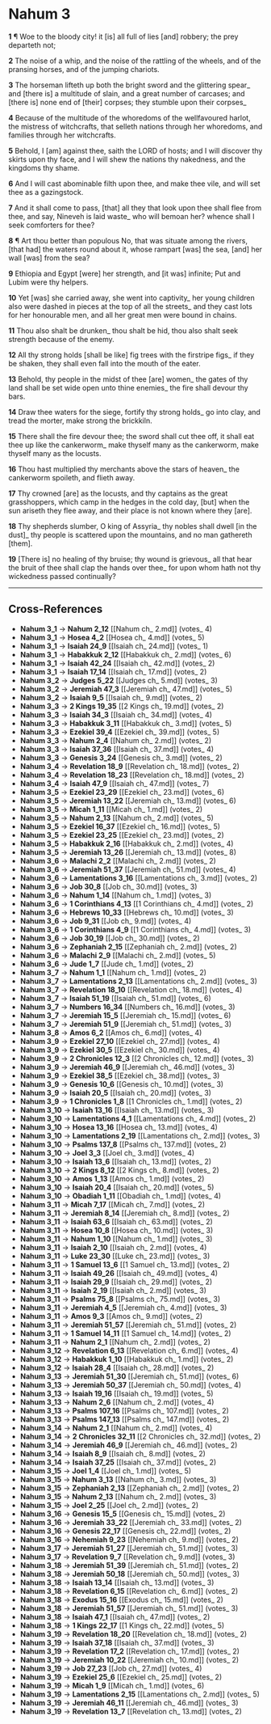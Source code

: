 # Nahum 3

**1** ¶ Woe to the bloody city! it [is] all full of lies [and] robbery; the prey departeth not;

**2** The noise of a whip, and the noise of the rattling of the wheels, and of the pransing horses, and of the jumping chariots.

**3** The horseman lifteth up both the bright sword and the glittering spear_ and [there is] a multitude of slain, and a great number of carcases; and [there is] none end of [their] corpses; they stumble upon their corpses_

**4** Because of the multitude of the whoredoms of the wellfavoured harlot, the mistress of witchcrafts, that selleth nations through her whoredoms, and families through her witchcrafts.

**5** Behold, I [am] against thee, saith the LORD of hosts; and I will discover thy skirts upon thy face, and I will shew the nations thy nakedness, and the kingdoms thy shame.

**6** And I will cast abominable filth upon thee, and make thee vile, and will set thee as a gazingstock.

**7** And it shall come to pass, [that] all they that look upon thee shall flee from thee, and say, Nineveh is laid waste_ who will bemoan her? whence shall I seek comforters for thee?

**8** ¶ Art thou better than populous No, that was situate among the rivers, [that had] the waters round about it, whose rampart [was] the sea, [and] her wall [was] from the sea?

**9** Ethiopia and Egypt [were] her strength, and [it was] infinite; Put and Lubim were thy helpers.

**10** Yet [was] she carried away, she went into captivity_ her young children also were dashed in pieces at the top of all the streets_ and they cast lots for her honourable men, and all her great men were bound in chains.

**11** Thou also shalt be drunken_ thou shalt be hid, thou also shalt seek strength because of the enemy.

**12** All thy strong holds [shall be like] fig trees with the firstripe figs_ if they be shaken, they shall even fall into the mouth of the eater.

**13** Behold, thy people in the midst of thee [are] women_ the gates of thy land shall be set wide open unto thine enemies_ the fire shall devour thy bars.

**14** Draw thee waters for the siege, fortify thy strong holds_ go into clay, and tread the morter, make strong the brickkiln.

**15** There shall the fire devour thee; the sword shall cut thee off, it shall eat thee up like the cankerworm_ make thyself many as the cankerworm, make thyself many as the locusts.

**16** Thou hast multiplied thy merchants above the stars of heaven_ the cankerworm spoileth, and flieth away.

**17** Thy crowned [are] as the locusts, and thy captains as the great grasshoppers, which camp in the hedges in the cold day, [but] when the sun ariseth they flee away, and their place is not known where they [are].

**18** Thy shepherds slumber, O king of Assyria_ thy nobles shall dwell [in the dust]_ thy people is scattered upon the mountains, and no man gathereth [them].

**19** [There is] no healing of thy bruise; thy wound is grievous_ all that hear the bruit of thee shall clap the hands over thee_ for upon whom hath not thy wickedness passed continually?

---

## Cross-References

- **Nahum 3_1** → **Nahum 2_12** [[Nahum ch_ 2.md]] (votes_ 4)
- **Nahum 3_1** → **Hosea 4_2** [[Hosea ch_ 4.md]] (votes_ 5)
- **Nahum 3_1** → **Isaiah 24_9** [[Isaiah ch_ 24.md]] (votes_ 1)
- **Nahum 3_1** → **Habakkuk 2_12** [[Habakkuk ch_ 2.md]] (votes_ 6)
- **Nahum 3_1** → **Isaiah 42_24** [[Isaiah ch_ 42.md]] (votes_ 2)
- **Nahum 3_1** → **Isaiah 17_14** [[Isaiah ch_ 17.md]] (votes_ 2)
- **Nahum 3_2** → **Judges 5_22** [[Judges ch_ 5.md]] (votes_ 3)
- **Nahum 3_2** → **Jeremiah 47_3** [[Jeremiah ch_ 47.md]] (votes_ 5)
- **Nahum 3_2** → **Isaiah 9_5** [[Isaiah ch_ 9.md]] (votes_ 2)
- **Nahum 3_3** → **2 Kings 19_35** [[2 Kings ch_ 19.md]] (votes_ 2)
- **Nahum 3_3** → **Isaiah 34_3** [[Isaiah ch_ 34.md]] (votes_ 4)
- **Nahum 3_3** → **Habakkuk 3_11** [[Habakkuk ch_ 3.md]] (votes_ 5)
- **Nahum 3_3** → **Ezekiel 39_4** [[Ezekiel ch_ 39.md]] (votes_ 5)
- **Nahum 3_3** → **Nahum 2_4** [[Nahum ch_ 2.md]] (votes_ 2)
- **Nahum 3_3** → **Isaiah 37_36** [[Isaiah ch_ 37.md]] (votes_ 4)
- **Nahum 3_3** → **Genesis 3_24** [[Genesis ch_ 3.md]] (votes_ 2)
- **Nahum 3_4** → **Revelation 18_9** [[Revelation ch_ 18.md]] (votes_ 2)
- **Nahum 3_4** → **Revelation 18_23** [[Revelation ch_ 18.md]] (votes_ 2)
- **Nahum 3_4** → **Isaiah 47_9** [[Isaiah ch_ 47.md]] (votes_ 7)
- **Nahum 3_5** → **Ezekiel 23_29** [[Ezekiel ch_ 23.md]] (votes_ 6)
- **Nahum 3_5** → **Jeremiah 13_22** [[Jeremiah ch_ 13.md]] (votes_ 6)
- **Nahum 3_5** → **Micah 1_11** [[Micah ch_ 1.md]] (votes_ 2)
- **Nahum 3_5** → **Nahum 2_13** [[Nahum ch_ 2.md]] (votes_ 5)
- **Nahum 3_5** → **Ezekiel 16_37** [[Ezekiel ch_ 16.md]] (votes_ 5)
- **Nahum 3_5** → **Ezekiel 23_25** [[Ezekiel ch_ 23.md]] (votes_ 2)
- **Nahum 3_5** → **Habakkuk 2_16** [[Habakkuk ch_ 2.md]] (votes_ 4)
- **Nahum 3_5** → **Jeremiah 13_26** [[Jeremiah ch_ 13.md]] (votes_ 8)
- **Nahum 3_6** → **Malachi 2_2** [[Malachi ch_ 2.md]] (votes_ 2)
- **Nahum 3_6** → **Jeremiah 51_37** [[Jeremiah ch_ 51.md]] (votes_ 4)
- **Nahum 3_6** → **Lamentations 3_16** [[Lamentations ch_ 3.md]] (votes_ 2)
- **Nahum 3_6** → **Job 30_8** [[Job ch_ 30.md]] (votes_ 3)
- **Nahum 3_6** → **Nahum 1_14** [[Nahum ch_ 1.md]] (votes_ 3)
- **Nahum 3_6** → **1 Corinthians 4_13** [[1 Corinthians ch_ 4.md]] (votes_ 2)
- **Nahum 3_6** → **Hebrews 10_33** [[Hebrews ch_ 10.md]] (votes_ 3)
- **Nahum 3_6** → **Job 9_31** [[Job ch_ 9.md]] (votes_ 4)
- **Nahum 3_6** → **1 Corinthians 4_9** [[1 Corinthians ch_ 4.md]] (votes_ 3)
- **Nahum 3_6** → **Job 30_19** [[Job ch_ 30.md]] (votes_ 2)
- **Nahum 3_6** → **Zephaniah 2_15** [[Zephaniah ch_ 2.md]] (votes_ 2)
- **Nahum 3_6** → **Malachi 2_9** [[Malachi ch_ 2.md]] (votes_ 5)
- **Nahum 3_6** → **Jude 1_7** [[Jude ch_ 1.md]] (votes_ 2)
- **Nahum 3_7** → **Nahum 1_1** [[Nahum ch_ 1.md]] (votes_ 2)
- **Nahum 3_7** → **Lamentations 2_13** [[Lamentations ch_ 2.md]] (votes_ 3)
- **Nahum 3_7** → **Revelation 18_10** [[Revelation ch_ 18.md]] (votes_ 4)
- **Nahum 3_7** → **Isaiah 51_19** [[Isaiah ch_ 51.md]] (votes_ 6)
- **Nahum 3_7** → **Numbers 16_34** [[Numbers ch_ 16.md]] (votes_ 3)
- **Nahum 3_7** → **Jeremiah 15_5** [[Jeremiah ch_ 15.md]] (votes_ 6)
- **Nahum 3_7** → **Jeremiah 51_9** [[Jeremiah ch_ 51.md]] (votes_ 3)
- **Nahum 3_8** → **Amos 6_2** [[Amos ch_ 6.md]] (votes_ 4)
- **Nahum 3_9** → **Ezekiel 27_10** [[Ezekiel ch_ 27.md]] (votes_ 4)
- **Nahum 3_9** → **Ezekiel 30_5** [[Ezekiel ch_ 30.md]] (votes_ 4)
- **Nahum 3_9** → **2 Chronicles 12_3** [[2 Chronicles ch_ 12.md]] (votes_ 3)
- **Nahum 3_9** → **Jeremiah 46_9** [[Jeremiah ch_ 46.md]] (votes_ 3)
- **Nahum 3_9** → **Ezekiel 38_5** [[Ezekiel ch_ 38.md]] (votes_ 3)
- **Nahum 3_9** → **Genesis 10_6** [[Genesis ch_ 10.md]] (votes_ 3)
- **Nahum 3_9** → **Isaiah 20_5** [[Isaiah ch_ 20.md]] (votes_ 3)
- **Nahum 3_9** → **1 Chronicles 1_8** [[1 Chronicles ch_ 1.md]] (votes_ 2)
- **Nahum 3_10** → **Isaiah 13_16** [[Isaiah ch_ 13.md]] (votes_ 3)
- **Nahum 3_10** → **Lamentations 4_1** [[Lamentations ch_ 4.md]] (votes_ 2)
- **Nahum 3_10** → **Hosea 13_16** [[Hosea ch_ 13.md]] (votes_ 4)
- **Nahum 3_10** → **Lamentations 2_19** [[Lamentations ch_ 2.md]] (votes_ 3)
- **Nahum 3_10** → **Psalms 137_8** [[Psalms ch_ 137.md]] (votes_ 2)
- **Nahum 3_10** → **Joel 3_3** [[Joel ch_ 3.md]] (votes_ 4)
- **Nahum 3_10** → **Isaiah 13_6** [[Isaiah ch_ 13.md]] (votes_ 2)
- **Nahum 3_10** → **2 Kings 8_12** [[2 Kings ch_ 8.md]] (votes_ 2)
- **Nahum 3_10** → **Amos 1_13** [[Amos ch_ 1.md]] (votes_ 2)
- **Nahum 3_10** → **Isaiah 20_4** [[Isaiah ch_ 20.md]] (votes_ 5)
- **Nahum 3_10** → **Obadiah 1_11** [[Obadiah ch_ 1.md]] (votes_ 4)
- **Nahum 3_11** → **Micah 7_17** [[Micah ch_ 7.md]] (votes_ 2)
- **Nahum 3_11** → **Jeremiah 8_14** [[Jeremiah ch_ 8.md]] (votes_ 2)
- **Nahum 3_11** → **Isaiah 63_6** [[Isaiah ch_ 63.md]] (votes_ 2)
- **Nahum 3_11** → **Hosea 10_8** [[Hosea ch_ 10.md]] (votes_ 3)
- **Nahum 3_11** → **Nahum 1_10** [[Nahum ch_ 1.md]] (votes_ 3)
- **Nahum 3_11** → **Isaiah 2_10** [[Isaiah ch_ 2.md]] (votes_ 4)
- **Nahum 3_11** → **Luke 23_30** [[Luke ch_ 23.md]] (votes_ 3)
- **Nahum 3_11** → **1 Samuel 13_6** [[1 Samuel ch_ 13.md]] (votes_ 2)
- **Nahum 3_11** → **Isaiah 49_26** [[Isaiah ch_ 49.md]] (votes_ 4)
- **Nahum 3_11** → **Isaiah 29_9** [[Isaiah ch_ 29.md]] (votes_ 2)
- **Nahum 3_11** → **Isaiah 2_19** [[Isaiah ch_ 2.md]] (votes_ 3)
- **Nahum 3_11** → **Psalms 75_8** [[Psalms ch_ 75.md]] (votes_ 3)
- **Nahum 3_11** → **Jeremiah 4_5** [[Jeremiah ch_ 4.md]] (votes_ 3)
- **Nahum 3_11** → **Amos 9_3** [[Amos ch_ 9.md]] (votes_ 2)
- **Nahum 3_11** → **Jeremiah 51_57** [[Jeremiah ch_ 51.md]] (votes_ 2)
- **Nahum 3_11** → **1 Samuel 14_11** [[1 Samuel ch_ 14.md]] (votes_ 2)
- **Nahum 3_11** → **Nahum 2_1** [[Nahum ch_ 2.md]] (votes_ 2)
- **Nahum 3_12** → **Revelation 6_13** [[Revelation ch_ 6.md]] (votes_ 4)
- **Nahum 3_12** → **Habakkuk 1_10** [[Habakkuk ch_ 1.md]] (votes_ 2)
- **Nahum 3_12** → **Isaiah 28_4** [[Isaiah ch_ 28.md]] (votes_ 2)
- **Nahum 3_13** → **Jeremiah 51_30** [[Jeremiah ch_ 51.md]] (votes_ 6)
- **Nahum 3_13** → **Jeremiah 50_37** [[Jeremiah ch_ 50.md]] (votes_ 4)
- **Nahum 3_13** → **Isaiah 19_16** [[Isaiah ch_ 19.md]] (votes_ 5)
- **Nahum 3_13** → **Nahum 2_6** [[Nahum ch_ 2.md]] (votes_ 4)
- **Nahum 3_13** → **Psalms 107_16** [[Psalms ch_ 107.md]] (votes_ 2)
- **Nahum 3_13** → **Psalms 147_13** [[Psalms ch_ 147.md]] (votes_ 2)
- **Nahum 3_14** → **Nahum 2_1** [[Nahum ch_ 2.md]] (votes_ 4)
- **Nahum 3_14** → **2 Chronicles 32_11** [[2 Chronicles ch_ 32.md]] (votes_ 2)
- **Nahum 3_14** → **Jeremiah 46_9** [[Jeremiah ch_ 46.md]] (votes_ 2)
- **Nahum 3_14** → **Isaiah 8_9** [[Isaiah ch_ 8.md]] (votes_ 2)
- **Nahum 3_14** → **Isaiah 37_25** [[Isaiah ch_ 37.md]] (votes_ 2)
- **Nahum 3_15** → **Joel 1_4** [[Joel ch_ 1.md]] (votes_ 5)
- **Nahum 3_15** → **Nahum 3_13** [[Nahum ch_ 3.md]] (votes_ 3)
- **Nahum 3_15** → **Zephaniah 2_13** [[Zephaniah ch_ 2.md]] (votes_ 2)
- **Nahum 3_15** → **Nahum 2_13** [[Nahum ch_ 2.md]] (votes_ 3)
- **Nahum 3_15** → **Joel 2_25** [[Joel ch_ 2.md]] (votes_ 2)
- **Nahum 3_16** → **Genesis 15_5** [[Genesis ch_ 15.md]] (votes_ 2)
- **Nahum 3_16** → **Jeremiah 33_22** [[Jeremiah ch_ 33.md]] (votes_ 2)
- **Nahum 3_16** → **Genesis 22_17** [[Genesis ch_ 22.md]] (votes_ 2)
- **Nahum 3_16** → **Nehemiah 9_23** [[Nehemiah ch_ 9.md]] (votes_ 2)
- **Nahum 3_17** → **Jeremiah 51_27** [[Jeremiah ch_ 51.md]] (votes_ 3)
- **Nahum 3_17** → **Revelation 9_7** [[Revelation ch_ 9.md]] (votes_ 3)
- **Nahum 3_18** → **Jeremiah 51_39** [[Jeremiah ch_ 51.md]] (votes_ 2)
- **Nahum 3_18** → **Jeremiah 50_18** [[Jeremiah ch_ 50.md]] (votes_ 3)
- **Nahum 3_18** → **Isaiah 13_14** [[Isaiah ch_ 13.md]] (votes_ 3)
- **Nahum 3_18** → **Revelation 6_15** [[Revelation ch_ 6.md]] (votes_ 2)
- **Nahum 3_18** → **Exodus 15_16** [[Exodus ch_ 15.md]] (votes_ 2)
- **Nahum 3_18** → **Jeremiah 51_57** [[Jeremiah ch_ 51.md]] (votes_ 3)
- **Nahum 3_18** → **Isaiah 47_1** [[Isaiah ch_ 47.md]] (votes_ 2)
- **Nahum 3_18** → **1 Kings 22_17** [[1 Kings ch_ 22.md]] (votes_ 5)
- **Nahum 3_19** → **Revelation 18_20** [[Revelation ch_ 18.md]] (votes_ 2)
- **Nahum 3_19** → **Isaiah 37_18** [[Isaiah ch_ 37.md]] (votes_ 3)
- **Nahum 3_19** → **Revelation 17_2** [[Revelation ch_ 17.md]] (votes_ 2)
- **Nahum 3_19** → **Jeremiah 10_22** [[Jeremiah ch_ 10.md]] (votes_ 2)
- **Nahum 3_19** → **Job 27_23** [[Job ch_ 27.md]] (votes_ 4)
- **Nahum 3_19** → **Ezekiel 25_6** [[Ezekiel ch_ 25.md]] (votes_ 2)
- **Nahum 3_19** → **Micah 1_9** [[Micah ch_ 1.md]] (votes_ 6)
- **Nahum 3_19** → **Lamentations 2_15** [[Lamentations ch_ 2.md]] (votes_ 5)
- **Nahum 3_19** → **Jeremiah 46_11** [[Jeremiah ch_ 46.md]] (votes_ 3)
- **Nahum 3_19** → **Revelation 13_7** [[Revelation ch_ 13.md]] (votes_ 2)
